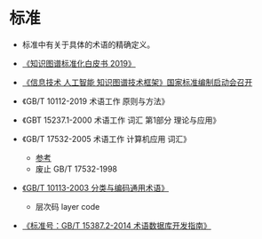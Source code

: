 # 标准

* 标准中有关于具体的术语的精确定义。

* [《知识图谱标准化白皮书 2019》](http://www.cesi.cn/201909/5588.html)
* [《信息技术 人工智能 知识图谱技术框架》国家标准编制启动会召开](http://www.cesi.cn/202001/5980.html)
* 《GB/T 10112-2019 术语工作 原则与方法》
* 《GBT 15237.1-2000 术语工作 词汇 第1部分 理论与应用》
* 《GB/T 17532-2005 术语工作 计算机应用 词汇》
  * [参考](http://openstd.samr.gov.cn/bzgk/gb/newGbInfo?hcno=F171CD9F4424DE29D4B090F1ECBED3AE)
  * 废止 GB/T 17532-1998
* [《GB/T 10113-2003 分类与编码通用术语》](http://c.gb688.cn/bzgk/gb/showGb?type=online&hcno=1563E2DB9FADD56DDF1473F04873A932)
  * 层次码 layer code

* [《标准号：GB/T 15387.2-2014 术语数据库开发指南》](http://c.gb688.cn/bzgk/gb/showGb?type=online&hcno=1618AEA3F6326CEDE72FC93F93C068C0)
